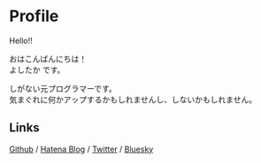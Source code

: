 # Profile
Hello!!

おはこんばんにちは！  
よしたか です。  

しがない元プログラマーです。  
気まぐれに何かアップするかもしれませんし、しないかもしれません。

## Links
[Github](https://github.com/yoshitaka-k) / [Hatena Blog](https://www.ktgw.jp) / [Twitter](https://twitter.com/Yoshitaka0922) / [Bluesky](https://yoshitaka0922.bsky.social)
